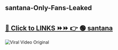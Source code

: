 
 ## santana-Only-Fans-Leaked

# <h2><a href="https://clipsfans.com/santana&ref=git">🔗 Click to LINKS ⏩⏩ 👉 🟢 santana </a></h2>

<a href="https://clipsfans.com/santana&ref=git" rel="nofollow" data-target="animated-image.originalLink"><img src="https://i.ibb.co.com/xMMVF88/686577567.gif" alt="Viral Video Original" style="max-width: 100%; display: inline-block;" data-target="animated-image.originalImage"></a>

